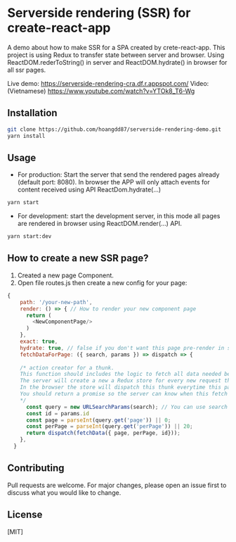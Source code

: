 # Serverside rendering (SSR) for create-react-app

A demo about how to make SSR for a SPA created by crete-react-app. This project is using Redux to transfer state between server and
browser. Using ReactDOM.rederToString() in server and ReactDOM.hydrate() in browser for all ssr pages.

Live demo: https://serverside-rendering-cra.df.r.appspot.com/
Video: (Vietnamese) https://www.youtube.com/watch?v=YTOk8_T6-Wg

## Installation

```bash
git clone https://github.com/hoangdd87/serverside-rendering-demo.git
yarn install
```

## Usage
- For production: Start the server that send the rendered pages already (default port: 8080). 
  In browser the APP will only attach events for content received using API ReactDom.hydrate(...)
```bash
yarn start
```
- For development: start the development server, in this mode all pages are rendered in browser using ReactDOM.render(...) API.

```bash
yarn start:dev
```

## How to create a new SSR page?

1. Created a new page Component.
2. Open file routes.js then create a new config for your page:

```node.js
{
    path: '/your-new-path',
    render: () => { // How to render your new component page
      return (
        <NewComponentPage/>
      )
    },
    exact: true,
    hydrate: true, // false if you don't want this page pre-render in server
    fetchDataForPage: ({ search, params }) => dispatch => { 
    
    /* action creator for a thunk.
    This function should includes the logic to fetch all data needed before rendering 
    The server will create a new a Redux store for every new request then dispatch this thunk and wait for all the data is fetched before render the page. 
    In the browser the store will dispatch this thunk everytime this page is activated except the first load of hydrated page
    You should return a promise so the server can know when this fetch data action is completed
    */
      const query = new URLSearchParams(search); // You can use search and params to get other data form url before fetch data if needed
      const id = params.id
      const page = parseInt(query.get('page')) || 0;
      const perPage = parseInt(query.get('perPage')) || 20;
      return dispatch(fetchData({ page, perPage, id}));
    },
  }
```

## Contributing
Pull requests are welcome. For major changes, please open an issue first to discuss what you would like to change.

## License
[MIT]